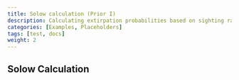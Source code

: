 ```yaml
---
title: Solow calculation (Prior I)
description: Calculating extirpation probabilities based on sighting rates
categories: [Examples, Placeholders]
tags: [test, docs]
weight: 2
---
```


## Solow Calculation

####

